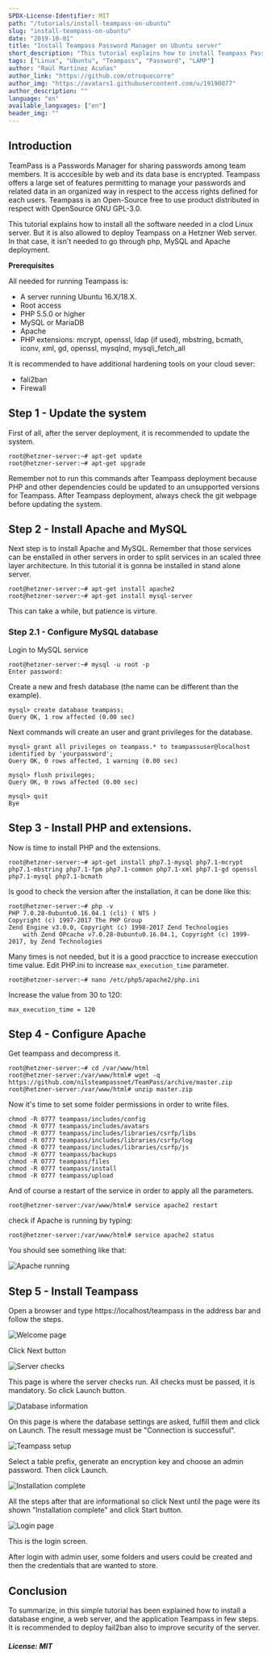 ```yaml
---
SPDX-License-Identifier: MIT
path: "/tutorials/install-teampass-on-ubuntu"
slug: "install-teampass-on-ubuntu"
date: "2019-10-01"
title: "Install Teampass Password Manager on Ubuntu server"
short_description: "This tutorial explains how to install Teampass Password Manager and all the dependencies needed on Ubuntu server."
tags: ["Linux", "Ubuntu", "Teampass", "Password", "LAMP"]
author: "Raül Martínez Acuñas"
author_link: "https://github.com/otroquecorre"
author_img: "https://avatars1.githubusercontent.com/u/19190077"
author_description: ""
language: "en"
available_languages: ["en"]
header_img: ""
---
```


## Introduction

TeamPass is a Passwords Manager for sharing passwords among team members. It is acccesible by web and its data base is encrypted. 
Teampass offers a large set of features permitting to manage your passwords and related data in an organized way in respect to the access rights defined for each users.
Teampass is an Open-Source free to use product distributed in respect with OpenSource GNU GPL-3.0.

This tutorial explains how to install all the software needed in a clod Linux server. But it is also allowed to deploy Teampass on a Hetzner Web server. In that case, it isn't needed to go through php, MySQL and Apache deployment.

**Prerequisites**

All needed for running Teampass is:

* A server running Ubuntu 16.X/18.X.
* Root access
* PHP 5.5.0 or higher
* MySQL or MariaDB 
* Apache
* PHP extensions: mcrypt,  openssl,  ldap (if used),  mbstring,  bcmath,  iconv,  xml,  gd,  openssl, mysqlnd, mysqli_fetch_all

It is recommended to have additional hardening tools on your cloud sever:

* fali2ban
* Firewall 

## Step 1 - Update the system

First of all, after the server deployment, it is recommended to update the system.

```console
root@hetzner-server:~# apt-get update
root@hetzner-server:~# apt-get upgrade
```

Remember not to run this commands after Teampass deployment because PHP and other dependencies could be updated to an unsupported versions for Teampass. After Teampass deployment, always check the git webpage before updating the system.

## Step 2 - Install Apache and MySQL

Next step is to install Apache and MySQL. Remember that those services can be enstalled in other servers in order to split services in an scaled three layer architecture. In this tutorial it is gonna be installed in stand alone server.

```console
root@hetzner-server:~# apt-get install apache2
root@hetzner-server:~# apt-get install mysql-server
```

This can take a while, but patience is virture.

### Step 2.1 - Configure MySQL database

Login to MySQL service

```console
root@hetzner-server:~# mysql -u root -p
Enter password:
```

Create a new and fresh database (the name can be different than the example).

```console
mysql> create database teampass;
Query OK, 1 row affected (0.00 sec)
```

Next commands will create an user and grant privileges for the database.

```console
mysql> grant all privileges on teampass.* to teampassuser@localhost identified by 'yourpassword';
Query OK, 0 rows affected, 1 warning (0.00 sec)
```
```console
mysql> flush privileges;
Query OK, 0 rows affected (0.00 sec)
```
```console
mysql> quit
Bye
```

## Step 3 - Install PHP and extensions.

Now is time to install PHP and the extensions.

```console
root@hetzner-server:~# apt-get install php7.1-mysql php7.1-mcrypt php7.1-mbstring php7.1-fpm php7.1-common php7.1-xml php7.1-gd openssl php7.1-mysql php7.1-bcmath
```

Is good to check the version after the installation, it can be done like this:

```console
root@hetzner-server:~# php -v
PHP 7.0.28-0ubuntu0.16.04.1 (cli) ( NTS )
Copyright (c) 1997-2017 The PHP Group
Zend Engine v3.0.0, Copyright (c) 1998-2017 Zend Technologies
    with Zend OPcache v7.0.28-0ubuntu0.16.04.1, Copyright (c) 1999-2017, by Zend Technologies
```

Many times is not needed, but it is a good pracctice to increase execcution time value. Edit PHP.ini to increase `max_execution_time` parameter.

```console
root@hetzner-server:~# nano /etc/php5/apache2/php.ini
```

Increase the value from 30 to 120:

`max_execution_time = 120`

## Step 4 - Configure Apache

Get teampass and decompress it.

```console
root@hetzner-server:~# cd /var/www/html
root@hetzner-server:/var/www/html# wget -q https://github.com/nilsteampassnet/TeamPass/archive/master.zip
root@hetzner-server:/var/www/html# unzip master.zip
```

Now it's time to set some folder permissions in order to write files.

```console
chmod -R 0777 teampass/includes/config
chmod -R 0777 teampass/includes/avatars
chmod -R 0777 teampass/includes/libraries/csrfp/libs
chmod -R 0777 teampass/includes/libraries/csrfp/log
chmod -R 0777 teampass/includes/libraries/csrfp/js
chmod -R 0777 teampass/backups
chmod -R 0777 teampass/files
chmod -R 0777 teampass/install
chmod -R 0777 teampass/upload
```

And of course a restart of the service in order to apply all the parameters.

```console
root@hetzner-server:/var/www/html# service apache2 restart
```

check if Apache is running by typing:

```console
root@hetzner-server:/var/www/html# service apache2 status
```

You should see something like that:

![Apache running](images/1apacherun.png)

## Step 5 - Install Teampass

Open a browser and type https://localhost/teampass in the address bar and follow the steps.

![Welcome page](images/2welcomepage.png)

Click Next button

![Server checks](images/3servercheck.png)

This page is where the server checks run. All checks must be passed, it is mandatory. So click Launch button.

![Database information](images/4databaseinfo.png)

On this page is where the database settings are asked, fulfill them and click on Launch. The result message must be "Connection is successful".

![Teampass setup](images/7tpsetup.png)

Select a table prefix, generate an encryption key and choose an admin password. Then click Launch.

![Installation complete](images/12complete.png)

All the steps after that are informational so click Next until the page were its shown "Installation complete" and click Start button.

![Login page](images/13login.png)

This is the login screen.

After login with admin user, some folders and users could be created and then the credentials that are wanted to store.

## Conclusion

To summarize, in this simple tutorial has been explained how to install a database engine, a web server, and the application Teampass in few steps. It is recommended to deploy fail2ban also to improve security of the server.

##### License: MIT

<!--

Contributor's Certificate of Origin

By making a contribution to this project, I certify that:

(a) The contribution was created in whole or in part by me and I have
    the right to submit it under the license indicated in the file; or

(b) The contribution is based upon previous work that, to the best of my
    knowledge, is covered under an appropriate license and I have the
    right under that license to submit that work with modifications,
    whether created in whole or in part by me, under the same license
    (unless I am permitted to submit under a different license), as
    indicated in the file; or

(c) The contribution was provided directly to me by some other person
    who certified (a), (b) or (c) and I have not modified it.

(d) I understand and agree that this project and the contribution are
    public and that a record of the contribution (including all personal
    information I submit with it, including my sign-off) is maintained
    indefinitely and may be redistributed consistent with this project
    or the license(s) involved.

Signed-off-by: [Raül Martínez raulma@gmail.com]

-->
